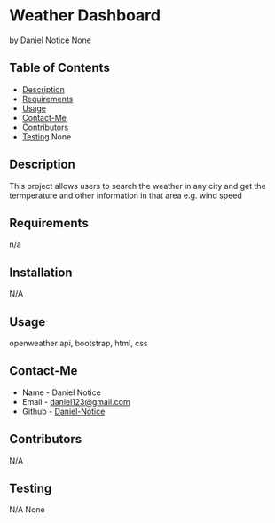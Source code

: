 # Weather Dashboard
by Daniel Notice
None
## Table of Contents
* [Description](#description)
* [Requirements](#requirements)
* [Usage](#usage)
* [Contact-Me](#contact-me)
* [Contributors](#contributors)
* [Testing](#testing)
None
## Description
This project allows users to search the weather in any city and get the termperature and other information in that area e.g. wind speed
## Requirements
n/a
## Installation 
N/A
## Usage
openweather api, bootstrap, html, css
## Contact-Me
* Name - Daniel Notice
* Email - daniel123@gmail.com
* Github - [Daniel-Notice](https://github.com/Daniel-Notice)
## Contributors
N/A
## Testing
N/A 
None
